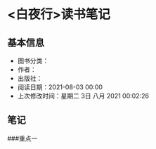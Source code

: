 # <白夜行>读书笔记
## 基本信息
- 图书分类：
- 作者：
- 出版社：
- 阅读日期：2021-08-03 00:00
- 上次修改时间：星期二 3日 八月 2021 00:02:26

## 笔记

###重点一

